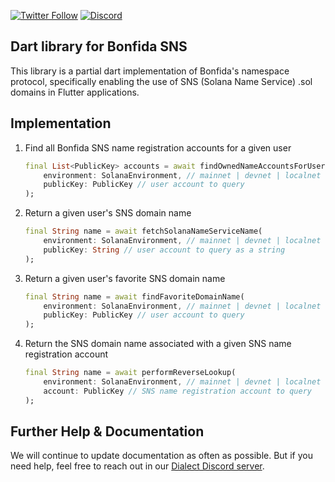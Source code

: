 
[![Twitter Follow](https://img.shields.io/twitter/follow/saydialect?style=social)](https://twitter.com/saydialect)
[![Discord](https://img.shields.io/discord/944285706963017758?label=Discord)](https://discord.gg/cxtZVyrJ)

## Dart library for Bonfida SNS

This library is a partial dart implementation of Bonfida's namespace protocol, specifically enabling the use of SNS (Solana Name Service) .sol domains in Flutter applications.

## Implementation

1. Find all Bonfida SNS name registration accounts for a given user

    ```dart
    final List<PublicKey> accounts = await findOwnedNameAccountsForUser(
        environment: SolanaEnvironment, // mainnet | devnet | localnet
        publicKey: PublicKey // user account to query
    );
    ```

2. Return a given user's SNS domain name

    ```dart
    final String name = await fetchSolanaNameServiceName(
        environment: SolanaEnvironment, // mainnet | devnet | localnet
        publicKey: String // user account to query as a string
    );
    ```

3. Return a given user's favorite SNS domain name

    ```dart
    final String name = await findFavoriteDomainName(
        environment: SolanaEnvironment, // mainnet | devnet | localnet
        publicKey: PublicKey // user account to query
    );
    ```

4. Return the SNS domain name associated with a given SNS name registration account

    ```dart
    final String name = await performReverseLookup(
        environment: SolanaEnvironment, // mainnet | devnet | localnet
        account: PublicKey // SNS name registration account to query
    );
    ```


## Further Help & Documentation

We will continue to update documentation as often as possible. But if you need help, feel free to reach out in our [Dialect Discord server](https://discord.gg/wK6WX7974J).